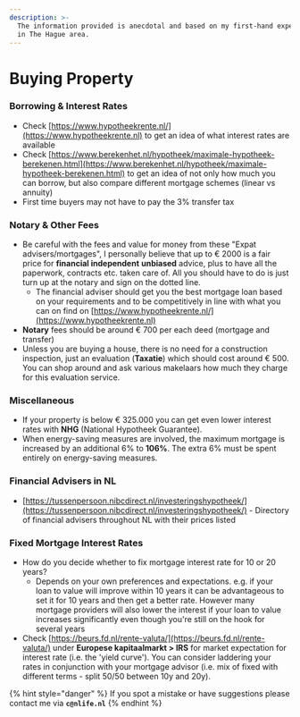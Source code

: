 ```yaml
---
description: >-
  The information provided is anecdotal and based on my first-hand experiences
  in The Hague area.
---
```


# Buying Property

### Borrowing & Interest Rates

* Check [https://www.hypotheekrente.nl/](https://www.hypotheekrente.nl) to get an idea of what interest rates are available
* Check [https://www.berekenhet.nl/hypotheek/maximale-hypotheek-berekenen.html](https://www.berekenhet.nl/hypotheek/maximale-hypotheek-berekenen.html) to get an idea of not only how much you can borrow, but also compare different mortgage schemes (linear vs annuity)
* First time buyers may not have to pay the 3% transfer tax

### Notary & Other Fees

* Be careful with the fees and value for money from these "Expat advisers/mortgages", I personally believe that up to € 2000 is a fair price for **financial independent** **unbiased** advice, plus to have all the paperwork, contracts etc. taken care of. All you should have to do is just turn up at the notary and sign on the dotted line.
  * The financial adviser should get you the best mortgage loan based on your requirements and to be competitively in line with what you can on find on [https://www.hypotheekrente.nl/](https://www.hypotheekrente.nl)
* **Notary** fees should be around € 700 per each deed (mortgage and transfer)
* Unless you are buying a house, there is no need for a construction inspection, just an evaluation (**Taxatie**) which should cost around € 500. You can shop around and ask various makelaars how much they charge for this evaluation service.

### Miscellaneous&#x20;

* If your property is below € 325.000 you can get even lower interest rates with **NHG** (National Hypotheek Guarantee).&#x20;
* When energy-saving measures are involved, the maximum mortgage is increased by an additional 6% to **106%**. The extra 6% must be spent entirely on energy-saving measures.

### Financial Advisers in NL

* [https://tussenpersoon.nibcdirect.nl/investeringshypotheek/](https://tussenpersoon.nibcdirect.nl/investeringshypotheek/) - Directory of financial advisers throughout NL with their prices listed

### Fixed Mortgage Interest Rates

* How do you decide whether to fix mortgage interest rate for 10 or 20 years?
  * Depends on your own preferences and expectations. e.g. if your loan to value will improve within 10 years it can be advantageous to set it for 10 years and then get a better rate. However many mortgage providers will also lower the interest if your loan to value increases significantly even though you're still on the hook for several years
* Check [https://beurs.fd.nl/rente-valuta/](https://beurs.fd.nl/rente-valuta/) under **Europese kapitaalmarkt > IRS** for market expectation for interest rate (i.e. the 'yield curve'). You can consider laddering your rates in conjunction with your mortgage advisor (i.e. mix of fixed with different terms - split 50/50 between 10y and 20y).





{% hint style="danger" %}
If you spot a mistake or have suggestions please contact me via **`c@nlife.nl`**
{% endhint %}

